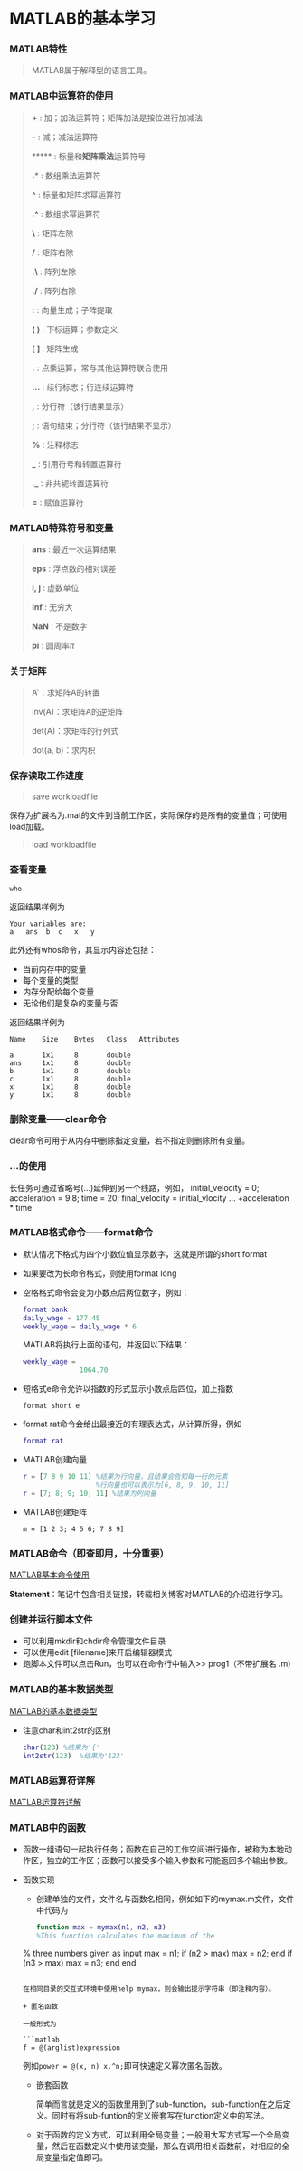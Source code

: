 # MATLAB的基本学习

### MATLAB特性

> MATLAB属于解释型的语言工具。

### MATLAB中运算符的使用

> **+**   :	加；加法运算符；矩阵加法是按位进行加减法
>
> **-**    :	减；减法运算符
>
> *****   :	标量和**矩阵乘法**运算符号
>
> **.***	:	数组乘法运算符
>
> **^**    :	标量和矩阵求幂运算符
>
> **.^**   :	数组求幂运算符
>
> **\\**     :	矩阵左除
>
> **/**     :	矩阵右除
>
> **.\\**    :	阵列左除
>
> **./**    :	阵列右除
>
> **:**     :	向量生成；子阵提取
>
> **( )**   :	下标运算；参数定义
>
> **[ ]**   :	矩阵生成
>
> **.**      :	点乘运算，常与其他运算符联合使用
>
> **...**    :	续行标志；行连续运算符
>
> **,**      :	分行符（该行结果显示）
>
> **;**      :	语句结束；分行符（该行结果不显示）
>
> **%**    :	注释标志
>
> **_**      :	引用符号和转置运算符
>
> **._**     :    非共轭转置运算符
>
> **=**      :	赋值运算符

### MATLAB特殊符号和变量

> **ans**	:	最近一次运算结果
>
> **eps**	:	浮点数的相对误差
>
> **i, j**	:	虚数单位
>
> **Inf**	:	无穷大
>
> **NaN**	:	不是数字
>
> **pi**	:	圆周率$\pi$

### 关于矩阵

> A'：求矩阵A的转置
>
> inv(A)：求矩阵A的逆矩阵
>
> det(A)：求矩阵的行列式
>
> dot(a, b)：求内积

### 保存读取工作进度

> save	workloadfile

保存为扩展名为.mat的文件到当前工作区，实际保存的是所有的变量值；可使用load加载。

> load	workloadfile

### 查看变量

	who

返回结果样例为

	Your variables are:
	a	ans	 b	c	x	y
此外还有whos命令，其显示内容还包括：

+ 当前内存中的变量
+ 每个变量的类型
+ 内存分配给每个变量
+ 无论他们是复杂的变量与否

返回结果样例为

	Name	Size	Bytes	Class	Attributes
	
	a		1x1		8		double
	ans		1x1		8		double
	b		1x1		8		double	
	c		1x1		8		double	
	x		1x1		8		double
	y		1x1		8		double
### 删除变量——clear命令

clear命令可用于从内存中删除指定变量，若不指定则删除所有变量。

### ...的使用

长任务可通过省略号(...)延伸到另一个线路，例如，
	initial_velocity = 0;
	acceleration = 9.8;
	time = 20;
	final_velocity = initial_vlocity ...
	          +acceleration * time

### MATLAB格式命令——format命令

+ 默认情况下格式为四个小数位值显示数字，这就是所谓的short format

+ 如果要改为长命令格式，则使用format long

+ 空格格式命令会变为小数点后两位数字，例如：

  ```Matlab
  format bank
  daily_wage = 177.45
  weekly_wage = daily_wage * 6
  ```

  MATLAB将执行上面的语句，并返回以下结果：

  ```matlab
  weekly_wage = 
  				1064.70
  ```

+ 短格式e命令允许以指数的形式显示小数点后四位，加上指数

  ```
  format short e
  ```

+ format rat命令会给出最接近的有理表达式，从计算所得，例如

  ```matlab
  format rat
  ```

+ MATLAB创建向量 

  ```matlab
  r = [7 8 9 10 11]	%结果为行向量，且结果会告知每一行的元素
  					%行向量也可以表示为[6, 8, 9, 10, 11]
  r = [7; 8; 9; 10; 11] %结果为列向量
  ```

+ MATLAB创建矩阵

  ```
  m = [1 2 3; 4 5 6; 7 8 9]
  ```

### MATLAB命令（即查即用，十分重要）

[MATLAB基本命令使用](https://www.w3cschool.cn/matlab/matlab-by7428gf.html)

**Statement**：笔记中包含相关链接，转载相关博客对MATLAB的介绍进行学习。

### 创建并运行脚本文件

+ 可以利用mkdir和chdir命令管理文件目录
+ 可以使用edit [filename]来开启编辑器模式
+ 跑脚本文件可以点击Run，也可以在命令行中输入>> prog1（不带扩展名 .m)

### MATLAB的基本数据类型

[MATLAB的基本数据类型](https://www.w3cschool.cn/matlab/matlab-ed7z28gh.html)

+ 注意char和int2str的区别

  ```matlab
  char(123)	%结果为'{'
  int2str(123)	%结果为'123'
  ```

### MATLAB运算符详解

[MATLAB运算符详解](https://www.w3cschool.cn/matlab/matlab-fms328gi.html)

### MATLAB中的函数

+ 函数一组语句一起执行任务；函数在自己的工作空间进行操作，被称为本地动作区，独立的工作区；函数可以接受多个输入参数和可能返回多个输出参数。

+ 函数实现

  + 创建单独的文件，文件名与函数名相同，例如如下的mymax.m文件，文件中代码为

    ```matlab
    function max = mymax(n1, n2, n3)
    %This function calculates the maximum of the
  % three numbers given as input
    max = n1;
    if (n2 > max)
        max = n2;
    end
    if (n3 > max)
        max = n3;
    end
    end
    ```
    
    在相同目录的交互式环境中使用help mymax，则会输出提示字符串（即注释内容）。
    
  + 匿名函数
  
    一般形式为
  
    ```matlab
    f = @(arglist)expression
    ```
  
    例如`power = @(x, n) x.^n;`即可快速定义幂次匿名函数。
  
  + 嵌套函数
  
    简单而言就是定义的函数里用到了sub-function，sub-function在之后定义。同时有将sub-funtion的定义嵌套写在function定义中的写法。
  
  + 对于函数的定义方式，可以利用全局变量；一般用大写方式写一个全局变量，然后在函数定义中使用该变量，那么在调用相关函数前，对相应的全局变量指定值即可。